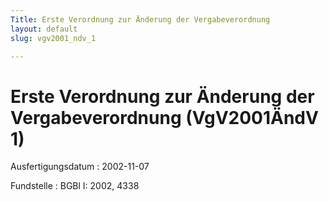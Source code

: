```yaml
---
Title: Erste Verordnung zur Änderung der Vergabeverordnung
layout: default
slug: vgv2001_ndv_1

---
```


# Erste Verordnung zur Änderung der Vergabeverordnung (VgV2001ÄndV 1)

Ausfertigungsdatum
:   2002-11-07

Fundstelle
:   BGBl I: 2002, 4338

